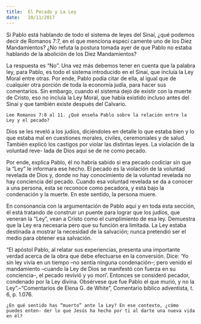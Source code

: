 ```yaml
---
title:  El Pecado y La Ley
date:   20/11/2017
---
```


Si Pablo está hablando de todo el sistema de leyes del Sinaí, ¿qué podemos decir de Romanos 7:7, en el que menciona especí camente uno de los Diez Mandamientos? ¿No refuta la postura tomada ayer de que Pablo no estaba hablando de la abolición de los Diez Mandamientos?

La respuesta es “No”. Una vez más debemos tener en cuenta que la palabra ley, para Pablo, es todo el sistema introducido en el Sinaí, que incluía la Ley Moral entre otras. Por ende, Pablo podía citar de ella, al igual que de cualquier otra porción de toda la economía judía, para hacer sus comentarios. Sin embargo, cuando el sistema dejó de existir con la muerte de Cristo, eso no incluía la Ley Moral, que había existido incluso antes del Sinaí y que también existe después del Calvario.

`Lee Romanos 7:8 al 11. ¿Qué enseña Pablo sobre la relación entre la Ley y el pecado?`

Dios se les reveló a los judíos, diciéndoles en detalle lo que estaba bien y lo que estaba mal en cuestiones morales, civiles, ceremoniales y de salud. También explicó los castigos por violar las distintas leyes. La violación de la voluntad reve- lada de Dios aquí se de ne como pecado.

Por ende, explica Pablo, él no habría sabido si era pecado codiciar sin que la “Ley” le informara ese hecho. El pecado es la violación de la voluntad revelada de Dios y, donde no hay conocimiento de la voluntad revelada no hay conciencia del pecado. Cuando esa voluntad revelada se da a conocer a una persona, esta se reconoce como pecadora, y está bajo la condenación y la muerte. En este sentido, la persona muere.

En consonancia con la argumentación de Pablo aquí y en toda esta sección, él está tratando de construir un puente para lograr que los judíos, que veneran la “Ley”, vean a Cristo como el cumplimiento de esa ley. Demuestra que la Ley era necesaria pero que su función era limitada. La Ley estaba destinada a mostrar la necesidad de la salvación; nunca pretendió ser el medio para obtener esa salvación.

“El apóstol Pablo, al relatar sus experiencias, presenta una importante verdad acerca de la obra que debe efectuarse en la conversión. Dice: ‘Yo sin ley vivía en un tiempo –no sentía ninguna condenación–; pero venido el mandamiento –cuando la Ley de Dios se manifestó con fuerza en su conciencia–, el pecado revivió y yo morí’. Entonces se consideró pecador, condenado por la Ley divina. Obsérvese que fue Pablo el que murió, y no la Ley”.–“Comentarios de Elena G. de White”, Comentario bíblico adventista, t. 6, p. 1.076.

`¿En qué sentido has “muerto” ante la Ley? En ese contexto, ¿cómo puedes enten- der lo que Jesús ha hecho por ti al darte una nueva vida en él?`